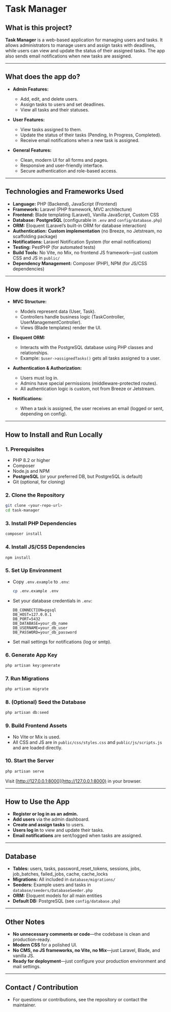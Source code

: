# Task Manager

## What is this project?

**Task Manager** is a web-based application for managing users and tasks. It allows administrators to manage users and assign tasks with deadlines, while users can view and update the status of their assigned tasks. The app also sends email notifications when new tasks are assigned.

---

## What does the app do?

- **Admin Features:**
  - Add, edit, and delete users.
  - Assign tasks to users and set deadlines.
  - View all tasks and their statuses.

- **User Features:**
  - View tasks assigned to them.
  - Update the status of their tasks (Pending, In Progress, Completed).
  - Receive email notifications when a new task is assigned.

- **General Features:**
  - Clean, modern UI for all forms and pages.
  - Responsive and user-friendly interface.
  - Secure authentication and role-based access.

---

## Technologies and Frameworks Used

- **Language:** PHP (Backend), JavaScript (Frontend)
- **Framework:** Laravel (PHP framework, MVC architecture)
- **Frontend:** Blade templating (Laravel), Vanilla JavaScript, Custom CSS
- **Database:** **PostgreSQL** (configurable in `.env` and `config/database.php`)
- **ORM:** Eloquent (Laravel’s built-in ORM for database interaction)
- **Authentication:** **Custom implementation** (no Breeze, no Jetstream, no scaffolding package)
- **Notifications:** Laravel Notification System (for email notifications)
- **Testing:** PestPHP (for automated tests)
- **Build Tools:** No Vite, no Mix, no frontend JS framework—just custom CSS and JS in `public/`
- **Dependency Management:** Composer (PHP), NPM (for JS/CSS dependencies)

---

## How does it work?

- **MVC Structure:**  
  - Models represent data (User, Task).
  - Controllers handle business logic (TaskController, UserManagementController).
  - Views (Blade templates) render the UI.

- **Eloquent ORM:**  
  - Interacts with the PostgreSQL database using PHP classes and relationships.
  - Example: `$user->assignedTasks()` gets all tasks assigned to a user.

- **Authentication & Authorization:**  
  - Users must log in.
  - Admins have special permissions (middleware-protected routes).
  - All authentication logic is custom, not from Breeze or Jetstream.

- **Notifications:**  
  - When a task is assigned, the user receives an email (logged or sent, depending on config).

---

## How to Install and Run Locally

### 1. Prerequisites
- PHP 8.2 or higher
- Composer
- Node.js and NPM
- **PostgreSQL** (or your preferred DB, but PostgreSQL is default)
- Git (optional, for cloning)

### 2. Clone the Repository
```sh
git clone <your-repo-url>
cd task-manager
```

### 3. Install PHP Dependencies
```sh
composer install
```

### 4. Install JS/CSS Dependencies
```sh
npm install
```

### 5. Set Up Environment
- Copy `.env.example` to `.env`:
  ```sh
  cp .env.example .env
  ```
- Set your database credentials in `.env`:
  ```
  DB_CONNECTION=pgsql
  DB_HOST=127.0.0.1
  DB_PORT=5432
  DB_DATABASE=your_db_name
  DB_USERNAME=your_db_user
  DB_PASSWORD=your_db_password
  ```
- Set mail settings for notifications (log or smtp).

### 6. Generate App Key
```sh
php artisan key:generate
```

### 7. Run Migrations
```sh
php artisan migrate
```

### 8. (Optional) Seed the Database
```sh
php artisan db:seed
```

### 9. Build Frontend Assets
- No Vite or Mix is used.  
- All CSS and JS are in `public/css/styles.css` and `public/js/scripts.js` and are loaded directly.

### 10. Start the Server
```sh
php artisan serve
```
Visit [http://127.0.0.1:8000](http://127.0.0.1:8000) in your browser.

---

## How to Use the App

- **Register or log in as an admin.**
- **Add users** via the admin dashboard.
- **Create and assign tasks** to users.
- **Users log in** to view and update their tasks.
- **Email notifications** are sent/logged when tasks are assigned.

---

## Database

- **Tables:** users, tasks, password_reset_tokens, sessions, jobs, job_batches, failed_jobs, cache, cache_locks
- **Migrations:** All included in `database/migrations/`
- **Seeders:** Example users and tasks in `database/seeders/DatabaseSeeder.php`
- **ORM:** Eloquent models for all main entities
- **Default DB:** PostgreSQL (see `config/database.php`)

---

## Other Notes

- **No unnecessary comments or code**—the codebase is clean and production-ready.
- **Modern CSS** for a polished UI.
- **No CMS, no JS frameworks, no Vite, no Mix**—just Laravel, Blade, and vanilla JS.
- **Ready for deployment**—just configure your production environment and mail settings.

---

## Contact / Contribution

- For questions or contributions, see the repository or contact the maintainer.

